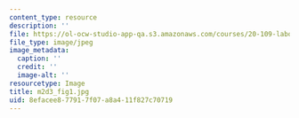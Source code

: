 ```yaml
---
content_type: resource
description: ''
file: https://ol-ocw-studio-app-qa.s3.amazonaws.com/courses/20-109-laboratory-fundamentals-in-biological-engineering-spring-2010/8efacee877917f07a8a411f827c70719_m2d3_fig1.jpg
file_type: image/jpeg
image_metadata:
  caption: ''
  credit: ''
  image-alt: ''
resourcetype: Image
title: m2d3_fig1.jpg
uid: 8efacee8-7791-7f07-a8a4-11f827c70719
---
```

